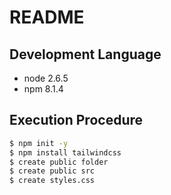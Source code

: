 # README

## Development Language

- node 2.6.5
- npm 8.1.4

## Execution Procedure

```bash
$ npm init -y
$ npm install tailwindcss
$ create public folder
$ create public src
$ create styles.css 
```
